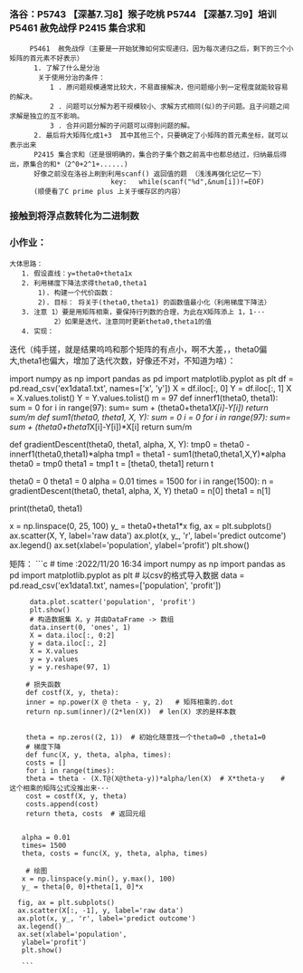 ### 洛谷：P5743	【深基7.习8】猴子吃桃	P5744	【深基7.习9】培训       P5461	赦免战俘      P2415 集合求和
         P5461	赦免战俘（主要是一开始犹豫如何实现递归，因为每次递归之后，剩下的三个小矩阵的首元素不好表示）
          1. 了解了什么是分治
           关于使用分治的条件：
              1 . 原问题规模通常比较大，不易直接解决，但问题缩小到一定程度就能较容易的解决。
              2 . 问题可以分解为若干规模较小、求解方式相同(似)的子问题。且子问题之间求解是独立的互不影响。
              3 . 合并问题分解的子问题可以得到问题的解。
          2. 最后将大矩阵化成1+3  其中其他三个，只要确定了小矩阵的首元素坐标，就可以表示出来
          P2415 集合求和（还是很明确的，集合的子集个数之前高中也都总结过，归纳最后得出，原集合的和*（2^0+2^1+......)
          好像之前没在洛谷上刷到利用scanf() 返回值的题 （浅浅再强化记忆一下） 
                             key:   while(scanf("%d",&num[i])!=EOF)
          (顺便看了C prime plus 上关于缓存区的内容）
          
### 接触到将浮点数转化为二进制数

### 小作业：
    大体思路： 
       1. 假设直线：y=theta0+theta1x
       2. 利用梯度下降法求得theta0,theta1 
           1). 构建一个代价函数：  
           2). 目标： 将关于(theta0,theta1) 的函数值最小化（利用梯度下降法）
       3. 注意 1）要是用矩阵相乘，要保持行列数的合理，为此在X矩阵添上 1，1···
               2）如果是迭代，注意同时更新theta0,theta1的值 
       4. 实现：
 迭代（纯手搓，就是结果呜呜和那个矩阵的有点小，啊不大差，，theta0偏大,theta1也偏大，增加了迭代次数，好像还不对，不知道为啥）：
 
   import numpy as np
   import pandas as pd
   import matplotlib.pyplot as plt
   df = pd.read_csv('ex1data1.txt', names=['x', 'y'])
   X = df.iloc[:, 0]
   Y = df.iloc[:, 1]
   X = X.values.tolist()
   Y = Y.values.tolist()
   m = 97
   def innerf1(theta0, theta1):
      sum = 0
       for i in range(97):
          sum= sum + (theta0+theta1*X[i]-Y[i])
            return sum/m
  def sum1(theta0, theta1, X, Y):
    sum = 0
    i = 0
    for i in range(97):
        sum= sum + (theta0+theta1*X[i]-Y[i])*X[i]
        return sum/m

  def gradientDescent(theta0, theta1, alpha, X, Y):
    tmp0 = theta0 - innerf1(theta0,theta1)*alpha
    tmp1 = theta1 - sum1(theta0,theta1,X,Y)*alpha
    theta0 = tmp0
    theta1 = tmp1
    t = [theta0, theta1]
    return t

   theta0 = 0
   theta1 = 0
   alpha = 0.01
   times = 1500
   for i in range(1500):
    n = gradientDescent(theta0, theta1, alpha, X, Y)
    theta0 = n[0]
    theta1 = n[1]

 print(theta0, theta1)


 x = np.linspace(0, 25, 100)
  y_ = theta0+theta1*x
 fig, ax = plt.subplots()
  ax.scatter(X, Y, label='raw data')
  ax.plot(x, y_, 'r', label='predict outcome')
  ax.legend()
  ax.set(xlabel='population',
       ylabel='profit')
  plt.show()

矩阵：
       ```c
         # time :2022/11/20  16:34
         import numpy as np
         import pandas as pd
         import matplotlib.pyplot as plt
         # 以csv的格式导入数据
         data = pd.read_csv('ex1data1.txt', names=['population', 'profit'])

         data.plot.scatter('population', 'profit')
         plt.show()
         # 构造数据集 X，y 并由DataFrame -> 数组
         data.insert(0, 'ones', 1)
         X = data.iloc[:, 0:2]
         y = data.iloc[:, 2]
         X = X.values
         y = y.values
         y = y.reshape(97, 1)

        # 损失函数
        def costf(X, y, theta):
        inner = np.power(X @ theta - y, 2)   # 矩阵相乘的.dot
        return np.sum(inner)/(2*len(X))  # len(X) 求的是样本数


        theta = np.zeros((2, 1))  # 初始化随意找一个theta0=0 ,theta1=0
        # 梯度下降
        def func(X, y, theta, alpha, times):
        costs = []
        for i in range(times):
        theta = theta - (X.T@(X@theta-y))*alpha/len(X)  # X*theta-y    # 这个相乘的矩阵公式没推出来···
        cost = costf(X, y, theta)
        costs.append(cost)
        return theta, costs  # 返回元组


       alpha = 0.01
       times= 1500
       theta, costs = func(X, y, theta, alpha, times)

        # 绘图 
       x = np.linspace(y.min(), y.max(), 100)
       y_ = theta[0, 0]+theta[1, 0]*x

      fig, ax = plt.subplots()
      ax.scatter(X[:, -1], y, label='raw data')
      ax.plot(x, y_, 'r', label='predict outcome')
      ax.legend()
      ax.set(xlabel='population',
       ylabel='profit')
       plt.show()
       
       ```
         
